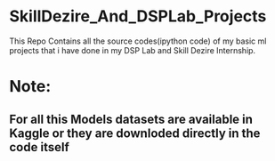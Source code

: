 # SkillDezire_And_DSPLab_Projects
This Repo Contains all the source codes(ipython code) of my basic ml projects that i have done in my DSP Lab and Skill Dezire Internship.
<h1>Note:</h1>
<h2>For all this Models datasets are available in Kaggle or they are downloded directly in the code itself</h2>
